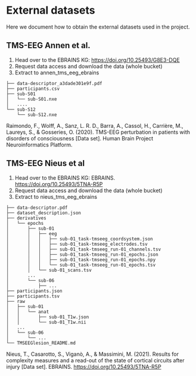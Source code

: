 # External datasets

Here we document how to obtain the external datasets used in the project.

## TMS-EEG Annen et al.

1. Head over to the EBRAINS KG: https://doi.org/10.25493/G8E3-DQE
2. Request data access and download the data (whole bucket)
3. Extract to annen_tms_eeg_ebrains

```
├── data-descriptor_a3dade301e9f.pdf
├── participants.csv
├── sub-S01
│   └── sub-S01.nxe
│   ....
└── sub-S12
    └── sub-S12.nxe
```



Raimondo, F., Wolff, A., Sanz, L. R. D., Barra, A., Cassol, H., Carrière, M., Laureys, S., & Gosseries, O. (2020). TMS-EEG perturbation in patients with disorders of consciousness [Data set]. Human Brain Project Neuroinformatics Platform. 


## TMS-EEG Nieus et al

1. Head over to the EBRAINS KG: EBRAINS. https://doi.org/10.25493/5TNA-R5P
2. Request data access and download the data (whole bucket)
3. Extract to nieus_tms_eeg_ebrains

```
├── data-descriptor.pdf
├── dataset_description.json
├── derivatives
│   └── epochs
│       ├── sub-01
│       │   ├── eeg
│       │   │   ├── sub-01_task-tmseeg_coordsystem.json
│       │   │   ├── sub-01_task-tmseeg_electrodes.tsv
│       │   │   ├── sub-01_task-tmseeg_run-01_channels.tsv
│       │   │   ├── sub-01_task-tmseeg_run-01_epochs.json
│       │   │   ├── sub-01_task-tmseeg_run-01_epochs.npy
│       │   │   └── sub-01_task-tmseeg_run-01_epochs.tsv
│       │   └── sub-01_scans.tsv
│       ...
│       └── sub-06
│           ├── ...
├── participants.json
├── participants.tsv
├── raw
│   ├── sub-01
│   │   └── anat
│   │       ├── sub-01_T1w.json
│   │       └── sub-01_T1w.nii
│   ...
│   └── sub-06
│       └── ...
└── TMSEEGlesion_README.md
```

Nieus, T., Casarotto, S., Viganò, A., & Massimini, M. (2021). Results for complexity measures and a read-out of the state of cortical circuits after injury [Data set]. EBRAINS. https://doi.org/10.25493/5TNA-R5P
